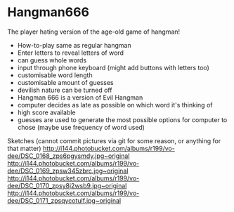 # Hangman666
The player hating version of the age-old game of hangman!

- How-to-play same as regular hangman
- Enter letters to reveal letters of word
- can guess whole words
- input through phone keyboard (might add buttons with letters too)
- customisable word length
- customisable amount of guesses
- devilish nature can be turned off
- Hangman 666 is a version of Evil Hangman
- computer decides as late as possible on which word it's thinking of
- high score available
- guesses are used to generate the most possible options for computer to chose  (maybe use frequency of word used)

Sketches (cannot commit pictures via git for some reason, or anything for that matter)
http://i144.photobucket.com/albums/r199/vo-dee/DSC_0168_zps6pgysmdy.jpg~original
http://i144.photobucket.com/albums/r199/vo-dee/DSC_0169_zpsw345zbrc.jpg~original
http://i144.photobucket.com/albums/r199/vo-dee/DSC_0170_zpsy8j2wsb9.jpg~original
http://i144.photobucket.com/albums/r199/vo-dee/DSC_0171_zpsqycotulf.jpg~original

